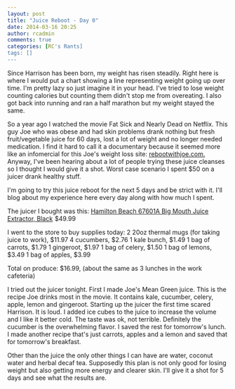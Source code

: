 ```yaml
---
layout: post
title: "Juice Reboot - Day 0"
date: 2014-03-16 20:25
author: rcadmin
comments: true
categories: [RC's Rants]
tags: []
---
```

Since Harrison has been born, my weight has risen steadily. Right here is where I would put a chart showing a line representing weight going up over time. I'm pretty lazy so just imagine it in your head. I've tried to lose weight counting calories but counting them didn't stop me from overeating. I also got back into running and ran a half marathon but my weight stayed the same. 

So a year ago I watched the movie Fat Sick and Nearly Dead on Netflix. This guy Joe who was obese and had skin problems drank nothing but fresh fruit/vegetable juice for 60 days, lost a lot of weight and no longer needed medication. I find it hard to call it a documentary because it seemed more like an infomercial for this Joe's weight loss site: <a href="http://rebootwithjoe.com">rebootwithjoe.com.</a> Anyway, I've been hearing about a lot of people trying these juice cleanses so I thought I would give it a shot. Worst case scenario I spent $50 on a juicer drank healthy stuff. 

I'm going to try this juice reboot for the next 5 days and be strict with it. I'll blog about my experience here every day along with how much I spent. 

The juicer I bought was this:
<a href="http://www.amazon.com/gp/product/B00E0IBKLQ/ref=as_li_ss_tl?ie=UTF8&camp=1789&creative=390957&creativeASIN=B00E0IBKLQ&linkCode=as2&tag=bitsmack-20">Hamilton Beach 67601A Big Mouth Juice Extractor, Black</a><img src="http://ir-na.amazon-adsystem.com/e/ir?t=bitsmack-20&l=as2&o=1&a=B00E0IBKLQ" width="1" height="1" border="0" alt="" style="border:none !important; margin:0px !important;" /> $49.99

I went to the store to buy supplies today:
2 20oz thermal mugs (for taking juice to work), $11.97
4 cucumbers, $2.76
1 kale bunch, $1.49
1 bag of carrots, $1.79
1 gingeroot, $1.97
1 bag of celery, $1.50
1 bag of lemons, $3.49
1 bag of apples, $3.99

Total on produce: $16.99, (about the same as 3 lunches in the work cafeteria)

I tried out the juicer tonight. First I made Joe's Mean Green juice. This is the recipe Joe drinks most in the movie. It contains kale, cucumber, celery, apple, lemon and gingeroot. Starting up the juicer the first time scared Harrison. It is loud. I added ice cubes to the juice to increase the volume and I like it better cold. The taste was ok, not terrible. Definitely the cucumber is the overwhelming flavor. I saved the rest for tomorrow's lunch. I made another recipe that's just carrots, apples and a lemon and saved that for tomorrow's breakfast. 

Other than the juice the only other things I can have are water, coconut water and herbal decaf tea. Supposedly this plan is not only good for losing weight but also getting more energy and clearer skin. I'll give it a shot for 5 days and see what the results are. 
